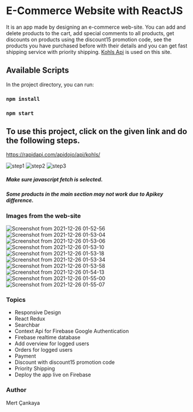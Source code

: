 # E-Commerce Website with ReactJS
It is an app made by designing an e-commerce web-site. You can add and delete products to the cart, add special comments to all products, get discounts on products using the discount15 promotion code, see the products you have purchased before with their details and you can get fast shipping service with priority shipping. <a href="https://rapidapi.com/apidojo/api/kohls/">Kohls Api</a> is used on this site.

## Available Scripts

In the project directory, you can run:

### `npm install`
### `npm start`


## To use this project, click on the given link and do the following steps.

https://rapidapi.com/apidojo/api/kohls/

![step1](https://user-images.githubusercontent.com/86437425/147394771-54ca027a-5c0b-4beb-bc33-e573194127d7.png)
![step2](https://user-images.githubusercontent.com/86437425/147394772-c9a51580-7854-47b8-898c-856e9a705425.png)
![step3](https://user-images.githubusercontent.com/86437425/147395216-ebc14e4b-e3d7-4dac-82a4-a73e3cbb91fd.png)
##### Make sure javascript fetch is selected.
##### Some products in the main section may not work due to Apikey difference.
### Images from the web-site

![Screenshot from 2021-12-26 01-52-56](https://user-images.githubusercontent.com/86437425/147395031-8f0e38dd-9801-47ac-8f95-0a2592b7a1b4.png)
![Screenshot from 2021-12-26 01-53-04](https://user-images.githubusercontent.com/86437425/147395034-ee70e530-b670-4b2d-9aa6-02e3887da859.png)
![Screenshot from 2021-12-26 01-53-06](https://user-images.githubusercontent.com/86437425/147395038-471cb410-7ec6-4c7b-addc-e010f9d00388.png)
![Screenshot from 2021-12-26 01-53-10](https://user-images.githubusercontent.com/86437425/147395040-d91551ea-198a-4313-818a-8bd9f4e3b0af.png)
![Screenshot from 2021-12-26 01-53-18](https://user-images.githubusercontent.com/86437425/147395041-40123c23-4036-4e03-a912-8a1edd58514c.png)
![Screenshot from 2021-12-26 01-53-34](https://user-images.githubusercontent.com/86437425/147395043-73067e00-548b-4a26-9c5f-d4a38c1a32bc.png)
![Screenshot from 2021-12-26 01-53-58](https://user-images.githubusercontent.com/86437425/147395044-903aa787-70ab-4b3f-91e3-50e9b1e5a6ac.png)
![Screenshot from 2021-12-26 01-54-13](https://user-images.githubusercontent.com/86437425/147395045-29bcc7ae-b0f4-41bb-98d2-0f5bfeac913c.png)
![Screenshot from 2021-12-26 01-55-00](https://user-images.githubusercontent.com/86437425/147395047-35fb0653-c50b-4c80-81dc-0dbdbee4a925.png)
![Screenshot from 2021-12-26 01-55-07](https://user-images.githubusercontent.com/86437425/147395048-4c5dd243-8385-454a-a976-8d6c3b0e338c.png)

### Topics
+ Responsive Design
+ React Redux
+ Searchbar
+ Context Api for Firebase Google Authentication
+ Firebase realtime database
+ Add overview for logged users
+ Orders for logged users
+ Payment
+ Discount with discount15 promotion code
+ Priority Shipping
+ Deploy the app live on Firebase

### Author
Mert Çankaya
